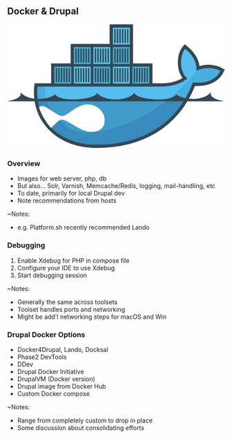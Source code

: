 ## Docker & Drupal

![Drupal on Docker](slides/img/docker-drupal.png)


### Overview

* Images for web server, php, db
* But also... Solr, Varnish, Memcache/Redis, logging, mail-handling, etc 
* To date, primarily for local Drupal dev
* Note recommendations from hosts

~Notes:
* e.g. Platform.sh recently recommended Lando


### Debugging

1. Enable Xdebug for PHP in compose file
1. Configure your IDE to use Xdebug
1. Start debugging session

~Notes:
* Generally the same across toolsets
* Toolset handles ports and networking
* Might be add'l networking steps for macOS and Win


### Drupal Docker Options

* Docker4Drupal, Lando, Docksal
* Phase2 DevTools
* DDev
* Drupal Docker Initiative
* DrupalVM (Docker version)
* Drupal image from Docker Hub
* Custom Docker compose

~Notes:
* Range from completely custom to drop in place
* Some discussion about consolidating efforts
